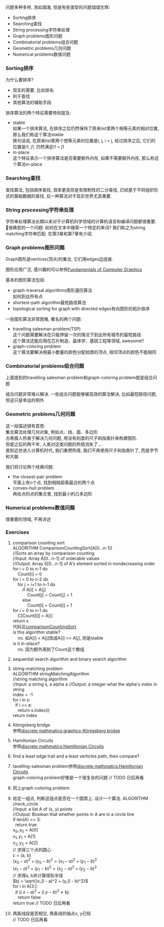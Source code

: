 问题多种多样, 浩如烟海, 但是有些类型的问题熠熠生辉:
- Sorting排序
- Searching查找
- String processing字符串处理
- Graph problems图形问题
- Combinatorial problems组合问题
- Geometric problems几何问题
- Numerical problems数值问题

<a id="markdown-sorting排序" name="sorting排序"></a>
### Sorting排序

为什么要排序?  
- 现实的需要, 比如排名
- 利于查找
- 其他算法的辅助手段

排序算法的两个特征需要特别提及:
- stable  
  如果一个排序算法, 在排序之后仍然保持了原来list里两个相等元素的相对位置, 那么我们称这个算法stable  
  换句话说, 在原来list里两个想等元素的位置是i, j, i < j, 经过排序之后, 它们的位置是i1, j1, 仍然满足i1 < j1
- in-place  
  这个特征表示一个排序算法是否需要额外内存, 如果不需要额外内存, 那么称这个算法in-place

<a id="markdown-searching查找" name="searching查找"></a>
### Searching查找

查找算法, 包括顺序查找, 效率更高但是有限制性的二分查找, 已经基于不同组织形式的基础数据的查找. 后一种算法对于现实世界尤其重要.

<a id="markdown-string-processing字符串处理" name="string-processing字符串处理"></a>
### String processing字符串处理

字符串处理算法长期以来对于计算机科学领域的计算机语言和编译问题都很重要.

很典型的一个问题: 如何在文本中搜索一个特定的单词? 我们称之为string matching字符串匹配. 在第3章和第7章有介绍.

<a id="markdown-graph-problems图形问题" name="graph-problems图形问题"></a>
### Graph problems图形问题

Graph图形是vertices(顶点)的集合, 它们用edges边连接.

图形应用广泛, 感兴趣的可以参照[Fundamentals of Computer Graphics](https://max-young.github.io/computer_graphics/)

基本的图形算法包括:
- graph-traversal algorithms图形遍历算法  
  如何到达所有点
- shortest-path algorithm最短路径算法
- topological sorting for graph with directed edges有向图形的拓扑排序  

一些图形算法非常困难, 著名的两个问题:
- travelling salesman problem(TSP)  
  这个问题需要解决在只能停留一次的情况下到达所有城市的最短路径.  
  这个算法还能应用在芯片制造、晶体学、基因工程等领域, awesome!!
- graph-coloring problem  
  这个算法要解决用最小数量的颜色分配给图的顶点, 相邻顶点的颜色不能相同

<a id="markdown-combinatorial-problems组合问题" name="combinatorial-problems组合问题"></a>
### Combinatorial problems组合问题

上面提到的travelling salesman problem和graph-coloring problem就是组合问题

组合问题非常难以解决. 一些组合问题能够被高效的算法解决, 比如最短路径问题, 但这只是幸运的例外

<a id="markdown-geometric-problems几何问题" name="geometric-problems几何问题"></a>
### Geometric problems几何问题

这一段描述很有意思:  
集合算法处理几何对象, 例如点、线、面、多边形  
古希腊人热衷于解决几何问题, 用没有刻度的尺子和指南针来构建图形.  
但是之后的两千年, 人类对这类问题的热情消失了...  
直到近世进入计算机时代, 我们重燃热情, 我们不再使用尺子和指南针了, 而是字节和大脑

我们将讨论两个经典问题:
- the closest-pair problem  
  平面上有n个点, 找到相隔距离最近的两个点
- convex-hull problem  
  再给点的点的集合里, 找到最小的凸多边形

<a id="markdown-numerical-problems数值问题" name="numerical-problems数值问题"></a>
### Numerical problems数值问题

很重要的领域, 不再详述

<a id="markdown-exercises" name="exercises"></a>
### Exercises

1. comparison counting sort  
  ALGORITHM ComparisonCountingSort(A[0...n-1])  
  //Sorts an array by comparison counting  
  //Input: Array A[0...n-1] of orderable values  
  //Output: Array S[0...n-1] of A's element sorted in nondecreasing order  
  for i = 0 to n-1 do  
      Count[i] = 0  
  for i = 0 to n-2 do  
      for j = i+1 to n-1 do  
          if A[i] < A[j]  
              Count[j] = Count[j] + 1  
          else  
              Count[i] = Count[i] + 1  
  for i = 0 to n-1 do  
      C[Count[i]] = A[i]  
  return s  
  代码见[comparisonCountingSort](../../code/1_Introduction/1.3_Important_Problem_Types/e1_comparison_counting_sort.cpp)  
  is this algorithm stable?  
      no. 如A[i] < A[j]改成A[i] <= A[j], 则是stable  
  is it in-place?  
      no. 因为额外用到了Count这个数组

2. sequential search algorithm and binary search algorithm

3. string-matching problem  
  ALGORITHM stringMatchingAlgorithm  
  //string matching algorithm  
  //Input: a string s, a alpha a 
  //Output: a integer what the alpha's index in string  
  index = -1  
  for i in s:  
    if i == a:  
      return s.index(i)  
  return index  

4. Königsberg bridge  
  参照[discrete mathmatics:graphics-Königsberg bridge](./docs/discrete_mathmatics/Chapter_10_GRAPHS_AND_TREES?id=königsberg-bridge)

5. Hamiltonian Circuits  
  参照[discrete mathmatics:Hamiltonian Circuits](./docs/discrete_mathmatics/Chapter_10_GRAPHS_AND_TREES?id=hamiltonian-circuits)

6. find a least edge trail and a least verticles path, then compare?

7. tavelling-salesman problem参照[discrete mathmatics:Hamiltonian Circuits](./docs/discrete_mathmatics/Chapter_10_GRAPHS_AND_TREES?id=hamiltonian-circuits)  
  graph-coloring problem好像是一个很复杂的问题
  // TODO 日后再看

8. 同上graph-coloring problem

9. 给定一组点, 判断这组点是否在一个圆周上. 设计一个算法.
  ALGORITHM check_circle  
  //Input: a list A of (x, y) points  
  //Output: Boolean that whether points in A are in a circle line  
  if len(A) <= 3:  
    return true  
  $x_0, y_0$ = A[0]  
  $x_1, y_1$ = A[1]  
  $x_2, y_2$ = A[2]  
  // 求得三个点的圆心  
  c = (a, b)  
  $(x_0 - a)^2 + (y_0 - b)^2 = (x_1 - a)^2 + (y_1 - b)^2$  
  $(x_1 - a)^2 + (y_1 - b)^2 = (x_2 - a)^2 + (y_2 - b)^2$  
  // 求得a, b并计算得到半径  
  $bj = \sqrt{(x_0 - a)^2 + (y_0 - b)^2}$  
  for i in A[3:]:  
    if $(i.x - a)^2 + (i.y - b)^2 \neq bj$:  
      return false  
  return true
  // TODO 日后再看

10. 两条线段是否相交, 两条线的端点x, y已知  
  // TODO 日后再看
